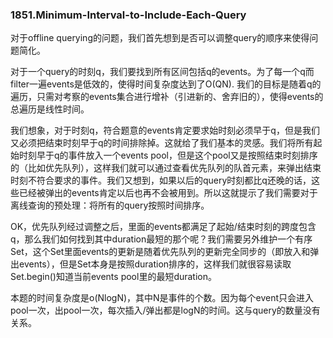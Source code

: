 ### 1851.Minimum-Interval-to-Include-Each-Query

对于offline querying的问题，我们首先想到是否可以调整query的顺序来使得问题简化。

对于一个query的时刻q，我们要找到所有区间包括q的events。为了每一个q而filter一遍events是低效的，使得时间复杂度达到了O(QN). 我们的目标是随着q的遍历，只需对考察的events集合进行增补（引进新的、舍弃旧的），使得events的总遍历是线性时间。

我们想象，对于时刻q，符合题意的events肯定要求始时刻必须早于q，但是我们又必须把结束时刻早于q的时间排除掉。这就给了我们基本的灵感。我们将所有起始时刻早于q的事件放入一个events pool，但是这个pool又是按照结束时刻排序的（比如优先队列），这样我们就可以通过查看优先队列的队首元素，来弹出结束时刻不符合要求的事件。我们又想到，如果以后的query时刻都比q还晚的话，这些已经被弹出的events肯定以后也再不会被用到。所以这就提示了我们需要对于离线查询的预处理：将所有的query按照时间排序。

OK，优先队列经过调整之后，里面的events都满足了起始/结束时刻的跨度包含q，那么我们如何找到其中duration最短的那个呢？我们需要另外维护一个有序Set，这个Set里面events的更新是随着优先队列的更新完全同步的（即放入和弹出events），但是Set本身是按照duration排序的，这样我们就很容易读取Set.begin()知道当前events pool里的最短duration。

本题的时间复杂度是o(NlogN)，其中N是事件的个数。因为每个event只会进入pool一次，出pool一次，每次插入/弹出都是logN的时间。这与query的数量没有关系。
